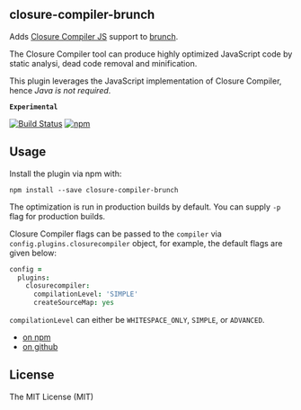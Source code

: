 ## closure-compiler-brunch
Adds [Closure Compiler JS](https://github.com/google/closure-compiler-js) support to [brunch](http://brunch.io).

The Closure Compiler tool can produce highly optimized JavaScript code by static analysi, dead code removal and minification.

This plugin leverages the JavaScript implementation of Closure Compiler, hence _Java is not required_.

**`Experimental`**

[![Build Status](https://travis-ci.org/prashnts/closure-compiler-brunch.svg?branch=master)](https://travis-ci.org/prashnts/closure-compiler-brunch)
[![npm](https://img.shields.io/npm/v/closure-compiler-brunch.svg)](https://www.npmjs.com/package/closure-compiler-brunch)

## Usage
Install the plugin via npm with:
```
npm install --save closure-compiler-brunch
```

The optimization is run in production builds by default. You can supply `-p` flag for production builds. 

Closure Compiler flags can be passed to the `compiler` via `config.plugins.closurecompiler` object, for example, the default flags are given below:

```coffeescript
config =
  plugins:
    closurecompiler:
      compilationLevel: 'SIMPLE'
      createSourceMap: yes
```

`compilationLevel` can either be `WHITESPACE_ONLY`, `SIMPLE`, or `ADVANCED`. 

- [on npm](https://www.npmjs.com/package/closure-compiler-brunch)
- [on github](https://github.com/prashnts/closure-compiler-brunch)

## License

The MIT License (MIT)
